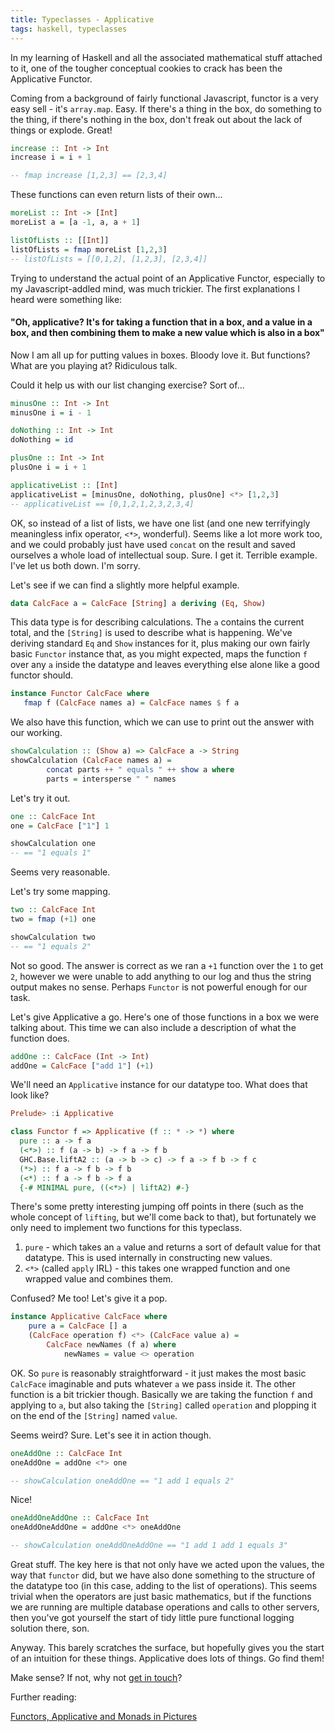 ```yaml
---
title: Typeclasses - Applicative
tags: haskell, typeclasses
---
```


In my learning of Haskell and all the associated mathematical stuff attached to it, one of the tougher conceptual cookies to crack has been the Applicative Functor.

Coming from a background of fairly functional Javascript, functor is a very easy sell - it's `array.map`. Easy. If there's a thing in the box, do something to the thing, if there's nothing in the box, don't freak out about the lack of things or explode. Great!

```haskell
increase :: Int -> Int
increase i = i + 1

-- fmap increase [1,2,3] == [2,3,4]
```

These functions can even return lists of their own...

```haskell
moreList :: Int -> [Int]
moreList a = [a -1, a, a + 1]
```

```haskell
listOfLists :: [[Int]]
listOfLists = fmap moreList [1,2,3]
-- listOfLists = [[0,1,2], [1,2,3], [2,3,4]]
```

Trying to understand the actual point of an Applicative Functor, especially to my Javascript-addled mind, was much trickier. The first explanations I heard were something like:

#### "Oh, applicative? It's for taking a function that in a box, and a value in a box, and then combining them to make a new value which is also in a box"

Now I am all up for putting values in boxes. Bloody love it. But functions? What are you playing at? Ridiculous talk.

Could it help us with our list changing exercise? Sort of...

```haskell
minusOne :: Int -> Int
minusOne i = i - 1

doNothing :: Int -> Int
doNothing = id

plusOne :: Int -> Int
plusOne i = i + 1

applicativeList :: [Int]
applicativeList = [minusOne, doNothing, plusOne] <*> [1,2,3]
-- applicativeList == [0,1,2,1,2,3,2,3,4]
```

OK, so instead of a list of lists, we have one list (and one new terrifyingly meaningless infix operator, `<*>`, wonderful). Seems like a lot more work too, and we could probably just have used `concat` on the result and saved ourselves a whole load of intellectual soup. Sure. I get it. Terrible example. I've let us both down. I'm sorry.

Let's see if we can find a slightly more helpful example.

```haskell
data CalcFace a = CalcFace [String] a deriving (Eq, Show)
```

This data type is for describing calculations. The `a` contains the current total, and the `[String]` is used to describe what is happening. We've deriving standard `Eq` and `Show` instances for it, plus making our own fairly basic `Functor` instance that, as you might expected, maps the function `f` over any `a` inside the datatype and leaves everything else alone like a good functor should.

```haskell
instance Functor CalcFace where
   fmap f (CalcFace names a) = CalcFace names $ f a
```

We also have this function, which we can use to print out the answer with our working.

```haskell
showCalculation :: (Show a) => CalcFace a -> String
showCalculation (CalcFace names a) =
        concat parts ++ " equals " ++ show a where
        parts = intersperse " " names
```

Let's try it out.

```haskell
one :: CalcFace Int
one = CalcFace ["1"] 1

showCalculation one
-- == "1 equals 1"
```

Seems very reasonable.

Let's try some mapping.

```haskell
two :: CalcFace Int
two = fmap (+1) one

showCalculation two
-- == "1 equals 2"
```

Not so good. The answer is correct as we ran a `+1` function over the `1` to get `2`, however we were unable to add anything to our log and thus the string output makes no sense. Perhaps `Functor` is not powerful enough for our task.

Let's give Applicative a go. Here's one of those functions in a box we were talking about. This time we can also include a description of what the function does.

```haskell
addOne :: CalcFace (Int -> Int)
addOne = CalcFace ["add 1"] (+1)
```

We'll need an `Applicative` instance for our datatype too. What does that look like?

```haskell
Prelude> :i Applicative
```

```haskell
class Functor f => Applicative (f :: * -> *) where
  pure :: a -> f a
  (<*>) :: f (a -> b) -> f a -> f b
  GHC.Base.liftA2 :: (a -> b -> c) -> f a -> f b -> f c
  (*>) :: f a -> f b -> f b
  (<*) :: f a -> f b -> f a
  {-# MINIMAL pure, ((<*>) | liftA2) #-}
```

There's some pretty interesting jumping off points in there (such as the whole concept of `lifting`, but we'll come back to that), but fortunately we only need to implement two functions for this typeclass.

1. `pure` - which takes an `a` value and returns a sort of default value for that datatype. This is used internally in constructing new values.
2. `<*>` (called `apply` IRL) - this takes one wrapped function and one wrapped value and combines them.

Confused? Me too! Let's give it a pop.

```haskell
instance Applicative CalcFace where
    pure a = CalcFace [] a
    (CalcFace operation f) <*> (CalcFace value a) =
        CalcFace newNames (f a) where
            newNames = value <> operation
```

OK. So `pure` is reasonably straightforward - it just makes the most basic `CalcFace` imaginable and puts whatever `a` we pass inside it. The other function is a bit trickier though. Basically we are taking the function `f` and applying to `a`, but also taking the `[String]` called `operation` and plopping it on the end of the `[String]` named `value`.

Seems weird? Sure. Let's see it in action though.

```haskell
oneAddOne :: CalcFace Int
oneAddOne = addOne <*> one

-- showCalculation oneAddOne == "1 add 1 equals 2"
```

Nice!

```haskell
oneAddOneAddOne :: CalcFace Int
oneAddOneAddOne = addOne <*> oneAddOne

-- showCalculation oneAddOneAddOne == "1 add 1 add 1 equals 3"
```

Great stuff. The key here is that not only have we acted upon the values, the way that `functor` did, but we have also done something to the structure of the datatype too (in this case, adding to the list of operations). This seems trivial when the operators are just basic mathematics, but if the functions we are running are multiple database operations and calls to other servers, then you've got yourself the start of tidy little pure functional logging solution there, son.

Anyway. This barely scratches the surface, but hopefully gives you the start of an intuition for these things. Applicative does lots of things. Go find them!

Make sense? If not, why not [get in touch](/contact.html)?

Further reading:

[Functors, Applicative and Monads in Pictures](http://adit.io/posts/2013-04-17-functors,_applicatives,_and_monads_in_pictures.html)
